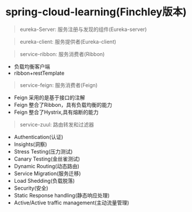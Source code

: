 # spring-cloud-learning(Finchley版本)
> eureka-Server: 服务注册与发现的组件(Eureka-server)

> eureka-client: 服务提供者(Eureka-client)

> service-ribbon: 服务消费者(Ribbon)
- 负载均衡客户端
- ribbon+restTemplate
> service-feign: 服务消费者(Feign)
- Feign 采用的是基于接口的注解
- Feign 整合了Ribbon，具有负载均衡的能力
- Feign 整合了Hystrix,具有熔断的能力

> service-zuul: 路由转发和过滤器
- Authentication(认证)
- Insights(洞察)
- Stress Testing(压力测试)
- Canary Testing(金丝雀测试)
- Dynamic Routing(动态路由)
- Service Migration(服务迁移)
- Load Shedding(负载脱落)
- Security(安全)
- Static Response handling(静态响应处理)
- Active/Active traffic management(主动流量管理)


>

